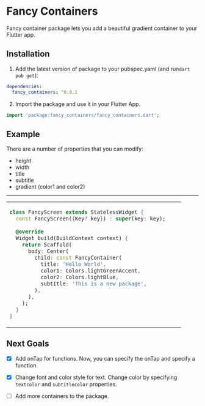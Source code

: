 
# Fancy Containers

Fancy container package lets you add a beautiful gradient container to your Flutter app.

## Installation 

1. Add the latest version of package to your pubspec.yaml (and run`dart pub get`):
```yaml
dependencies:
  fancy_containers: ^0.0.1
```
2. Import the package and use it in your Flutter App.
```dart
import 'package:fancy_containers/fancy_containers.dart';
```

## Example
There are a number of properties that you can modify:

 -  height
 - width               
 - title 
 - subtitle
 - gradient (color1 and color2)

<hr>

<table>
<tr>
<td>

```dart
class FancyScreen extends StatelessWidget {  
  const FancyScreen({Key? key}) : super(key: key);  
  
  @override  
  Widget build(BuildContext context) {  
    return Scaffold(  
      body: Center(  
        child: const FancyContainer(  
          title: 'Hello World',  
          color1: Colors.lightGreenAccent,  
          color2: Colors.lightBlue,  
          subtitle: 'This is a new package',  
        ),  
      ),  
    );  
  }  
}
```

</td>
<td>
<img  src="https://user-images.githubusercontent.com/53579386/126896556-911d4778-04cd-49bf-b32a-01a6eb3b0155.jpeg"  alt="">
</td>
</tr>
</table>

## Next Goals

 - [x] Add onTap for functions.
 Now, you can specify the onTap and specify a function.
 
 - [x] Change font and color style for text.
 Change color by specifying `textcolor` and `subtitlecolor` properties.
 
 - [ ] Add more containers to the package.
